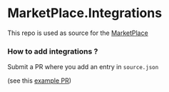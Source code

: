 # MarketPlace.Integrations

This repo is used as source for the [MarketPlace](https://cluedin-marketplace.herokuapp.com)


### How to add integrations ?

Submit a PR where you add an entry in `source.json`

(see this [example PR](https://github.com/CluedIn-io/MarketPlace.Integrations/pulls/1))

